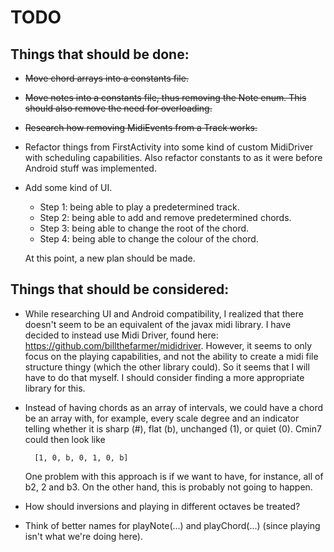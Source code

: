 # TODO

## Things that should be done:

- ~~Move chord arrays into a constants file.~~
- ~~Move notes into a constants file, thus removing the Note enum. This should also remove the need for overloading.~~
- ~~Research how removing MidiEvents from a Track works.~~
- Refactor things from FirstActivity into some kind of custom MidiDriver with scheduling capabilities. Also refactor
    constants to as it were before Android stuff was implemented.
- Add some kind of UI.
    - Step 1: being able to play a predetermined track.
    - Step 2: being able to add and remove predetermined chords.
    - Step 3: being able to change the root of the chord.
    - Step 4: being able to change the colour of the chord.
    
    At this point, a new plan should be made.

## Things that should be considered:

- While researching UI and Android compatibility, I realized that there doesn't seem to be an equivalent of the javax
      midi library. I have decided to instead use Midi Driver, found here: https://github.com/billthefarmer/mididriver.
      However, it seems to only focus on the playing capabilities, and not the ability to create a midi file structure
      thingy (which the other library could). So it seems that I will have to do that myself. I should consider finding
      a more appropriate library for this.
      
- Instead of having chords as an array of intervals, we could have a chord be an array with, for example, every scale
    degree and an indicator telling whether it is sharp (#), flat (b), unchanged (1), or quiet (0). Cmin7 could then
    look like
        
        [1, 0, b, 0, 1, 0, b]
    
    One problem with this approach is if we want to have, for instance, all of b2, 2 and b3. On the other hand, this is
    probably not going to happen.

- How should inversions and playing in different octaves be treated?

- Think of better names for playNote(...) and playChord(...) (since playing isn't what we're doing here).